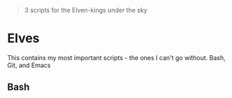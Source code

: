 > 3 scripts for the Elven-kings under the sky

# Elves 
This contains my most important scripts - the ones I can't go without. Bash, Git, and Emacs 

## Bash 
